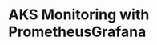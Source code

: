 # AKS Monitoring with PrometheusGrafana                                                                                                                                                                                                                                                              
